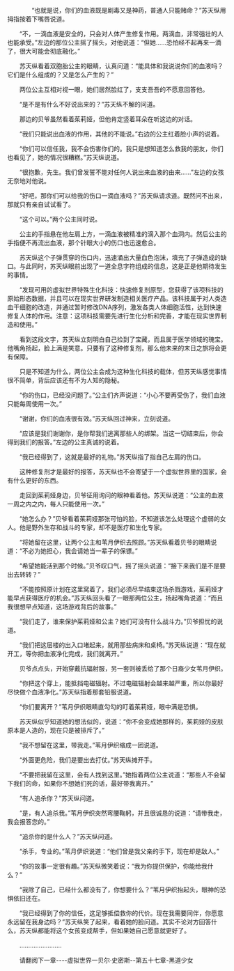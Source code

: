 <div class="read-content j_readContent" id="">
                <p>　　　　“也就是说，你们的血液既是剧毒又是神药，普通人只能赌命？”苏天纵用拇指按着下嘴唇说道。<p>　　“不，一滴血液是安全的，只会对人体产生修复作用。两滴血，非常强壮的人也能承受。”左边的那位公主摇了摇头，对他说道：“但她……恐怕经不起再来一滴了，很大可能会彻底融化。”<p>　　苏天纵看着双胞胎公主的眼睛，认真问道：“能具体和我说说你们的血液吗？它们是什么组成的？又是怎么产生的？”<p>　　两位公主互相对视一眼，她们居然脸红了，支支吾吾的不愿意回答他。<p>　　“是不是有什么不好说出来的？”苏天纵不解的问道。<p>　　那边的贝爷虽然看着茱莉娅，但他肯定竖着耳朵在听这边的对话。<p>　　“我们只能说出血液的作用，其他的不能说。”右边的公主红着脸小声的说着。<p>　　“你们可以信任我，我不会伤害你们的。我只是想知道怎么救我的朋友，你们也看见了，她的情况很糟糕。”苏天纵说道。<p>　　“很抱歉，先生。我们曾发誓不能对任何人说出来血液的由来……”左边的女孩无奈地对他说。<p>　　“好吧，那你们可以给我的伤口一滴血液吗？”苏天纵请求道。既然问不出来，那就只有亲自试试看了。<p>　　“这个可以。”两个公主同时说。<p>　　公主的手指悬在他左肩上方，一滴血液被精准的滴入那个血洞内。然后公主的手指便不再流出血液，那个针眼大小的伤口也迅速愈合。<p>　　苏天纵这个子弹贯穿的伤口内，迅速涌出大量血色泡沫，填充了子弹造成的缺口。与此同时，苏天纵眼前出现了一道全息字符组成的信息，这是正是他期待发生的事情。<p>　　“发现可用的虚拟世界特殊生化科技：快速修复剂原型，您获得了该项科技的原始形态数据，并且可以在现实世界研发制造相关医疗产品。该科技属于对人类造血干细胞的改造，并通过暂时修改DNA序列，激发各类人体细胞活性，达到快速修复人体的作用。注意：这项科技需要先进行生化分析和完善，才能在现实世界制造和使用。”<p>　　看到这段文字，苏天纵立刻明白自己捡到了宝藏，而且属于医学领域的瑰宝。他嘴角扬起，脸上满是笑意。只要有了这种修复剂，那么他未来的末日之旅将会更有保障。<p>　　只是不知道为什么，两位公主会成为这种生化科技的载体，但苏天纵感觉事情很不简单，背后应该还有不为人知的隐秘。<p>　　“你的伤口，已经没问题了。”公主们齐声说道：“小心不要再受伤了，我们血液只能每周使用一次。”<p>　　“谢谢，你们的血液很有效。”苏天纵回过神来，立刻说道。<p>　　“应该是我们谢谢你，是你帮我们逃离那些人的绑架。当这一切结束后，你会得到我们的报答。”左边的公主真诚的说着。<p>　　“我已经得到了，这就是最好的礼物。”苏天纵指了指自己左肩的伤口。<p>　　这种修复剂才是最好的报答，苏天纵也不会寄望于一个虚拟世界里的国家，会有什么更好的东西。<p>　　走回到茱莉娅身边，贝爷征用询问的眼神看着他。苏天纵说道：“公主的血液一周之内之内，每人只能使用一次。”<p>　　“她怎么办？”贝爷看着茱莉娅那张可怕的脸，不知道该怎么处理这个虚弱的女人。他是野外生存和战斗的专家，却不是医疗和生化专家。<p>　　“将她留在这里，让两个公主和苇月伊织去照顾。”苏天纵看着贝爷的眼睛说道：“不必为她担心，我会请她当一辈子的保镖。”<p>　　“希望她能活到那个时候。”贝爷叹口气，摇了摇头说道：“接下来我们是不是要出去转转？”<p>　　“不能按照原计划在这里窝着了，我们必须尽早结束这场杀戮游戏，茱莉娅才能早点获得医疗的机会。”苏天纵回头看了一眼那两位公主，扬起嘴角说道：“而且我很想早点知道，这场游戏背后的故事。”<p>　　“我们走了，谁来保护茱莉娅和公主？她们可没有什么战斗力。”贝爷担忧的说道。<p>　　“我们把这层楼的出入口堵起来，就用那些病床和桌椅。”苏天纵说道：“现在就开工，等你把血液净化完成，我们就离开。”<p>　　贝爷点点头，开始穿戴抗辐射服，另一套则被丢给了那个日裔少女苇月伊织。<p>　　“你把这个穿上，能抵挡电磁辐射。不过电磁辐射会越来越严重，所以你最好尽快做个血液净化。”苏天纵指着那套铅服说道。<p>　　“你们要离开？”苇月伊织眼睛直勾勾的盯着茱莉娅，眼中满是恐惧。<p>　　苏天纵似乎知道她的想法似的，说道：“你不会变成她那样的，茱莉娅的皮肤原本是人造的，现在只是被排斥了。”<p>　　“我不想留在这里，带我走。”苇月伊织缩成一团说道。<p>　　“外面更危险，我们是要出去打仗。”苏天纵摊开手。<p>　　“不要把我留在这里，会有人找到这里。”她指着两位公主说道：“那些人不会留下我们的命，如果你不想她们死的话，最好带我离开。”<p>　　“有人追杀你？”苏天纵问道。<p>　　“是，有人追杀我。”苇月伊织突然弯腰鞠躬，并且很诚恳的说道：“请带我走，我会报答您的。”<p>　　“追杀你的是什么人？”苏天纵问道。<p>　　“杀手，专业的。”苇月伊织说道：“他们曾是我父亲的手下，现在却是敌人。”<p>　　“你的故事一定很有趣。”苏天纵微笑着说：“我为你提供保护，你能给我什么？”<p>　　“我除了自己，已经什么都没有了，你想要什么？”苇月伊织抬起头，眼神的恐惧依旧还在。<p>　　“我已经得到了你的信任，这足够抵偿救你的代价。现在我需要同伴，你愿意永远留在我身边吗？”苏天纵笑了起来，看着她的脸问道。其实不论对方回答什么，苏天纵都能将这个女孩变成帮手，但如果她自己愿意就更好了。<p>　　……………………<p>　　请翻阅下一章----虚拟世界一贝尔·史密斯--第五十七章-黑道少女<p>　　<p> 
            </div>